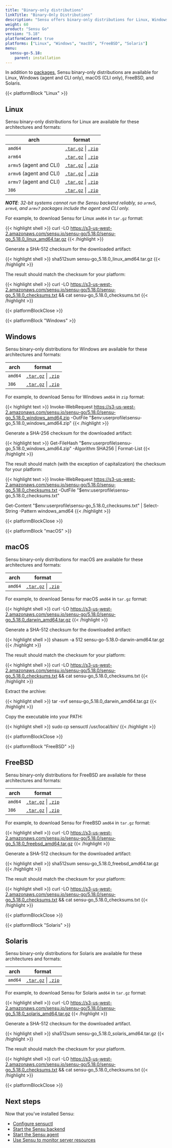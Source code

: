 ```yaml
---
title: "Binary-only distributions"
linkTitle: "Binary-Only Distributions"
description: "Sensu offers binary-only distributions for Linux, Windows, macOS, FreeBSD, and Solaris. Read this guide to learn how to download and verify Sensu binaries."
weight: 60
product: "Sensu Go"
version: "5.18"
platformContent: true
platforms: ["Linux", "Windows", "macOS", "FreeBSD", "Solaris"]
menu:
  sensu-go-5.18:
    parent: installation
---
```


In addition to [packages][1], Sensu binary-only distributions are available for Linux, Windows (agent and CLI only), macOS (CLI only), FreeBSD, and Solaris.

{{< platformBlock "Linux" >}}

## Linux

Sensu binary-only distributions for Linux are available for these architectures and formats:

| arch | format |
| --- | --- |
| `amd64` | [`.tar.gz`][14] \| [`.zip`][20] |
| `arm64` | [`.tar.gz`][15] \| [`.zip`][21]
| `armv5` (agent and CLI) | [`.tar.gz`][16] \| [`.zip`][22] |
| `armv6` (agent and CLI) | [`.tar.gz`][17] \| [`.zip`][23] |
| `armv7` (agent and CLI) | [`.tar.gz`][18] \| [`.zip`][24] |
| `386` | [`.tar.gz`][19] \| [`.zip`][25] |

_**NOTE**: 32-bit systems cannot run the Sensu backend reliably, so `armv5`, `armv6`, and `armv7` packages include the agent and CLI only._

For example, to download Sensu for Linux `amd64` in `tar.gz` format:

{{< highlight shell >}}
curl -LO https://s3-us-west-2.amazonaws.com/sensu.io/sensu-go/5.18.0/sensu-go_5.18.0_linux_amd64.tar.gz
{{< /highlight >}}

Generate a SHA-512 checksum for the downloaded artifact:

{{< highlight shell >}}
sha512sum sensu-go_5.18.0_linux_amd64.tar.gz
{{< /highlight >}}

The result should match the checksum for your platform:

{{< highlight shell >}}
curl -LO https://s3-us-west-2.amazonaws.com/sensu.io/sensu-go/5.18.0/sensu-go_5.18.0_checksums.txt && cat sensu-go_5.18.0_checksums.txt
{{< /highlight >}}

{{< platformBlockClose >}}

{{< platformBlock "Windows" >}}

## Windows

Sensu binary-only distributions for Windows are available for these architectures and formats:

| arch | format |
| --- | --- |
| `amd64` | [`.tar.gz`][26] \| [`.zip`][28]
| `386` | [`.tar.gz`][27] \| [`.zip`][29]

For example, to download Sensu for Windows `amd64` in `zip` format:

{{< highlight text >}}
Invoke-WebRequest https://s3-us-west-2.amazonaws.com/sensu.io/sensu-go/5.18.0/sensu-go_5.18.0_windows_amd64.zip  -OutFile "$env:userprofile\sensu-go_5.18.0_windows_amd64.zip"
{{< /highlight >}}

Generate a SHA-256 checksum for the downloaded artifact:

{{< highlight text >}}
Get-FileHash "$env:userprofile\sensu-go_5.18.0_windows_amd64.zip" -Algorithm SHA256 | Format-List
{{< /highlight >}}

The result should match (with the exception of capitalization) the checksum for your platform:

{{< highlight text >}}
Invoke-WebRequest https://s3-us-west-2.amazonaws.com/sensu.io/sensu-go/5.18.0/sensu-go_5.18.0_checksums.txt -OutFile "$env:userprofile\sensu-go_5.18.0_checksums.txt"

Get-Content "$env:userprofile\sensu-go_5.18.0_checksums.txt" | Select-String -Pattern windows_amd64
{{< /highlight >}}

{{< platformBlockClose >}}

{{< platformBlock "macOS" >}}

## macOS

Sensu binary-only distributions for macOS are available for these architectures and formats:

| arch | format |
| --- | --- |
| `amd64` | [`.tar.gz`][30] \| [`.zip`][31]

For example, to download Sensu for macOS `amd64` in `tar.gz` format:

{{< highlight shell >}}
curl -LO https://s3-us-west-2.amazonaws.com/sensu.io/sensu-go/5.18.0/sensu-go_5.18.0_darwin_amd64.tar.gz
{{< /highlight >}}

Generate a SHA-512 checksum for the downloaded artifact:

{{< highlight shell >}}
shasum -a 512 sensu-go-5.18.0-darwin-amd64.tar.gz
{{< /highlight >}}

The result should match the checksum for your platform:

{{< highlight shell >}}
curl -LO https://s3-us-west-2.amazonaws.com/sensu.io/sensu-go/5.18.0/sensu-go_5.18.0_checksums.txt && cat sensu-go_5.18.0_checksums.txt
{{< /highlight >}}

Extract the archive:

{{< highlight shell >}}
tar -xvf sensu-go_5.18.0_darwin_amd64.tar.gz
{{< /highlight >}}

Copy the executable into your PATH:

{{< highlight shell >}}
sudo cp sensuctl /usr/local/bin/
{{< /highlight >}}

{{< platformBlockClose >}}

{{< platformBlock "FreeBSD" >}}

## FreeBSD

Sensu binary-only distributions for FreeBSD are available for these architectures and formats:

| arch | format |
| --- | --- |
| `amd64` | [`.tar.gz`][32] \| [`.zip`][33]
| `386` | [`.tar.gz`][34] \| [`.zip`][35]

For example, to download Sensu for FreeBSD `amd64` in `tar.gz` format:

{{< highlight shell >}}
curl -LO https://s3-us-west-2.amazonaws.com/sensu.io/sensu-go/5.18.0/sensu-go_5.18.0_freebsd_amd64.tar.gz
{{< /highlight >}}

Generate a SHA-512 checksum for the downloaded artifact:

{{< highlight shell >}}
sha512sum sensu-go_5.18.0_freebsd_amd64.tar.gz
{{< /highlight >}}

The result should match the checksum for your platform:

{{< highlight shell >}}
curl -LO https://s3-us-west-2.amazonaws.com/sensu.io/sensu-go/5.18.0/sensu-go_5.18.0_checksums.txt && cat sensu-go_5.18.0_checksums.txt
{{< /highlight >}}

{{< platformBlockClose >}}

{{< platformBlock "Solaris" >}}

## Solaris

Sensu binary-only distributions for Solaris are available for these architectures and formats:

| arch | format |
| --- | --- |
| `amd64` | [`.tar.gz`][36] \| [`.zip`][37]

For example, to download Sensu for Solaris `amd64` in `tar.gz` format:

{{< highlight shell >}}
curl -LO https://s3-us-west-2.amazonaws.com/sensu.io/sensu-go/5.18.0/sensu-go_5.18.0_solaris_amd64.tar.gz
{{< /highlight >}}

Generate a SHA-512 checksum for the downloaded artifact.

{{< highlight shell >}}
sha512sum sensu-go_5.18.0_solaris_amd64.tar.gz
{{< /highlight >}}

The result should match the checksum for your platform.

{{< highlight shell >}}
curl -LO https://s3-us-west-2.amazonaws.com/sensu.io/sensu-go/5.18.0/sensu-go_5.18.0_checksums.txt && cat sensu-go_5.18.0_checksums.txt
{{< /highlight >}}

{{< platformBlockClose >}}

## Next steps

Now that you’ve installed Sensu:

- [Configure sensuctl][4]
- [Start the Sensu backend][2]
- [Start the Sensu agent][3]
- [Use Sensu to monitor server resources][5]

[1]: ../install-sensu/
[2]: ../../reference/backend#operation
[3]: ../../reference/agent#operation
[4]: ../../sensuctl/reference#first-time-setup
[5]: ../../guides/monitor-server-resources/
[14]: https://s3-us-west-2.amazonaws.com/sensu.io/sensu-go/5.18.0/sensu-go_5.18.0_linux_amd64.tar.gz
[15]: https://s3-us-west-2.amazonaws.com/sensu.io/sensu-go/5.18.0/sensu-go_5.18.0_linux_arm64.tar.gz
[16]: https://s3-us-west-2.amazonaws.com/sensu.io/sensu-go/5.18.0/sensu-go_5.18.0_linux_armv5.tar.gz
[17]: https://s3-us-west-2.amazonaws.com/sensu.io/sensu-go/5.18.0/sensu-go_5.18.0_linux_armv6.tar.gz
[18]: https://s3-us-west-2.amazonaws.com/sensu.io/sensu-go/5.18.0/sensu-go_5.18.0_linux_armv7.tar.gz
[19]: https://s3-us-west-2.amazonaws.com/sensu.io/sensu-go/5.18.0/sensu-go_5.18.0_linux_386.tar.gz
[20]: https://s3-us-west-2.amazonaws.com/sensu.io/sensu-go/5.18.0/sensu-go_5.18.0_linux_amd64.zip
[21]: https://s3-us-west-2.amazonaws.com/sensu.io/sensu-go/5.18.0/sensu-go_5.18.0_linux_arm64.zip
[22]: https://s3-us-west-2.amazonaws.com/sensu.io/sensu-go/5.18.0/sensu-go_5.18.0_linux_armv5.zip
[23]: https://s3-us-west-2.amazonaws.com/sensu.io/sensu-go/5.18.0/sensu-go_5.18.0_linux_armv6.zip
[24]: https://s3-us-west-2.amazonaws.com/sensu.io/sensu-go/5.18.0/sensu-go_5.18.0_linux_armv7.zip
[25]: https://s3-us-west-2.amazonaws.com/sensu.io/sensu-go/5.18.0/sensu-go_5.18.0_linux_386.zip
[26]: https://s3-us-west-2.amazonaws.com/sensu.io/sensu-go/5.18.0/sensu-go_5.18.0_windows_amd64.tar.gz
[27]: https://s3-us-west-2.amazonaws.com/sensu.io/sensu-go/5.18.0/sensu-go_5.18.0_windows_386.tar.gz
[28]: https://s3-us-west-2.amazonaws.com/sensu.io/sensu-go/5.18.0/sensu-go_5.18.0_windows_amd64.zip
[29]: https://s3-us-west-2.amazonaws.com/sensu.io/sensu-go/5.18.0/sensu-go_5.18.0_windows_386.zip
[30]: https://s3-us-west-2.amazonaws.com/sensu.io/sensu-go/5.18.0/sensu-go_5.18.0_darwin_amd64.tar.gz
[31]: https://s3-us-west-2.amazonaws.com/sensu.io/sensu-go/5.18.0/sensu-go_5.18.0_darwin_amd64.zip
[32]: https://s3-us-west-2.amazonaws.com/sensu.io/sensu-go/5.18.0/sensu-go_5.18.0_freebsd_amd64.tar.gz
[33]: https://s3-us-west-2.amazonaws.com/sensu.io/sensu-go/5.18.0/sensu-go_5.18.0_freebsd_amd64.zip
[34]: https://s3-us-west-2.amazonaws.com/sensu.io/sensu-go/5.18.0/sensu-go_5.18.0_freebsd_386.tar.gz
[35]: https://s3-us-west-2.amazonaws.com/sensu.io/sensu-go/5.18.0/sensu-go_5.18.0_freebsd_386.zip
[36]: https://s3-us-west-2.amazonaws.com/sensu.io/sensu-go/5.18.0/sensu-go_5.18.0_solaris_amd64.tar.gz
[37]: https://s3-us-west-2.amazonaws.com/sensu.io/sensu-go/5.18.0/sensu-go_5.18.0_solaris_amd64.zip
